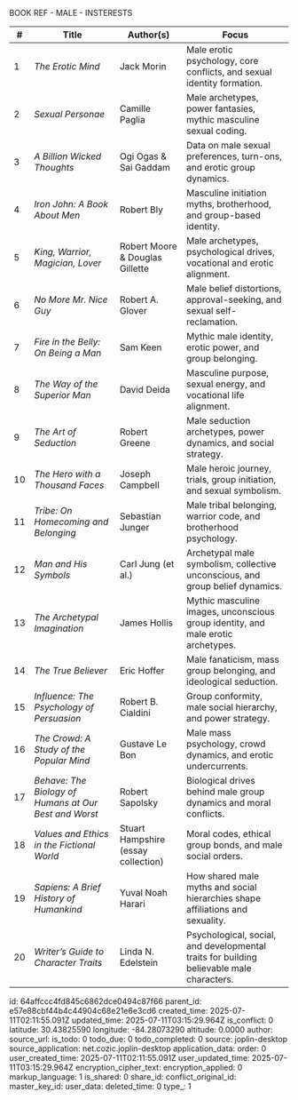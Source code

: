 BOOK REF - MALE - INSTERESTS

| #  | **Title**                                             | **Author(s)**                       | **Focus**                                                                                |
| -- | ----------------------------------------------------- | ----------------------------------- | ---------------------------------------------------------------------------------------- |
| 1  | *The Erotic Mind*                                     | Jack Morin                          | Male erotic psychology, core conflicts, and sexual identity formation.                   |
| 2  | *Sexual Personae*                                     | Camille Paglia                      | Male archetypes, power fantasies, mythic masculine sexual coding.                        |
| 3  | *A Billion Wicked Thoughts*                           | Ogi Ogas & Sai Gaddam               | Data on male sexual preferences, turn-ons, and erotic group dynamics.                    |
| 4  | *Iron John: A Book About Men*                         | Robert Bly                          | Masculine initiation myths, brotherhood, and group-based identity.                       |
| 5  | *King, Warrior, Magician, Lover*                      | Robert Moore & Douglas Gillette     | Male archetypes, psychological drives, vocational and erotic alignment.                  |
| 6  | *No More Mr. Nice Guy*                                | Robert A. Glover                    | Male belief distortions, approval-seeking, and sexual self-reclamation.                  |
| 7  | *Fire in the Belly: On Being a Man*                   | Sam Keen                            | Mythic male identity, erotic power, and group belonging.                                 |
| 8  | *The Way of the Superior Man*                         | David Deida                         | Masculine purpose, sexual energy, and vocational life alignment.                         |
| 9  | *The Art of Seduction*                                | Robert Greene                       | Male seduction archetypes, power dynamics, and social strategy.                          |
| 10 | *The Hero with a Thousand Faces*                      | Joseph Campbell                     | Male heroic journey, trials, group initiation, and sexual symbolism.                     |
| 11 | *Tribe: On Homecoming and Belonging*                  | Sebastian Junger                    | Male tribal belonging, warrior code, and brotherhood psychology.                         |
| 12 | *Man and His Symbols*                                 | Carl Jung (et al.)                  | Archetypal male symbolism, collective unconscious, and group belief dynamics.            |
| 13 | *The Archetypal Imagination*                          | James Hollis                        | Mythic masculine images, unconscious group identity, and male erotic archetypes.         |
| 14 | *The True Believer*                                   | Eric Hoffer                         | Male fanaticism, mass group belonging, and ideological seduction.                        |
| 15 | *Influence: The Psychology of Persuasion*             | Robert B. Cialdini                  | Group conformity, male social hierarchy, and power strategy.                             |
| 16 | *The Crowd: A Study of the Popular Mind*              | Gustave Le Bon                      | Male mass psychology, crowd dynamics, and erotic undercurrents.                          |
| 17 | *Behave: The Biology of Humans at Our Best and Worst* | Robert Sapolsky                     | Biological drives behind male group dynamics and moral conflicts.                        |
| 18 | *Values and Ethics in the Fictional World*            | Stuart Hampshire (essay collection) | Moral codes, ethical group bonds, and male social orders.                                |
| 19 | *Sapiens: A Brief History of Humankind*               | Yuval Noah Harari                   | How shared male myths and social hierarchies shape affiliations and sexuality.           |
| 20 | *Writer’s Guide to Character Traits*                  | Linda N. Edelstein                  | Psychological, social, and developmental traits for building believable male characters. |


id: 64affccc4fd845c6862dce0494c87f66
parent_id: e57e88cbf44b4c44904c68e21e6e3cd6
created_time: 2025-07-11T02:11:55.091Z
updated_time: 2025-07-11T03:15:29.964Z
is_conflict: 0
latitude: 30.43825590
longitude: -84.28073290
altitude: 0.0000
author: 
source_url: 
is_todo: 0
todo_due: 0
todo_completed: 0
source: joplin-desktop
source_application: net.cozic.joplin-desktop
application_data: 
order: 0
user_created_time: 2025-07-11T02:11:55.091Z
user_updated_time: 2025-07-11T03:15:29.964Z
encryption_cipher_text: 
encryption_applied: 0
markup_language: 1
is_shared: 0
share_id: 
conflict_original_id: 
master_key_id: 
user_data: 
deleted_time: 0
type_: 1